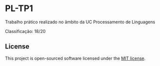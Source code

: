# PL-TP1

Trabalho prático realizado no âmbito da UC Processamento de Linguagens

Classificação: 18/20

## License
This project is open-sourced software licensed under the [MIT license](http://opensource.org/licenses/MIT).
